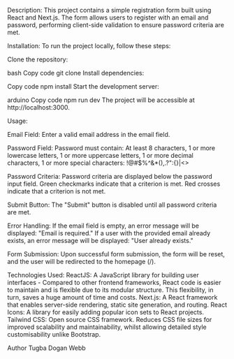 Description:
This project contains a simple registration form built using React and Next.js. The form allows users to register with an email and password, performing client-side validation to ensure password criteria are met.

Installation:
To run the project locally, follow these steps:

Clone the repository:

bash
Copy code
git clone <repository-url>
Install dependencies:

Copy code
npm install
Start the development server:

arduino
Copy code
npm run dev
The project will be accessible at http://localhost:3000.

Usage:

Email Field:
Enter a valid email address in the email field.


Password Field:
Password must contain:
At least 8 characters, 
1 or more lowercase letters,
1 or more uppercase letters,
1 or more decimal characters,
1 or more special characters: !@#$%^&*(),.?":{}|<>

Password Criteria:
Password criteria are displayed below the password input field.
Green checkmarks indicate that a criterion is met.
Red crosses indicate that a criterion is not met.

Submit Button:
The "Submit" button is disabled until all password criteria are met.

Error Handling:
If the email field is empty, an error message will be displayed: "Email is required."
If a user with the provided email already exists, an error message will be displayed: "User already exists."

Form Submission:
Upon successful form submission, the form will be reset, and the user will be redirected to the homepage (/).

Technologies Used:
ReactJS: A JavaScript library for building user interfaces - Compared to other frontend frameworks, React code is easier to maintain and is flexible due to its modular structure. This flexibility, in turn, saves a huge amount of time and costs.
Next.js: A React framework that enables server-side rendering, static site generation, and routing.
React Icons: A library for easily adding popular icon sets to React projects. 
Tailwind CSS: Open source CSS framework. Reduces CSS file sizes for improved scalability and maintainability, whilst allowing detailed style customisability unlike Bootstrap.



Author
Tugba Dogan Webb
